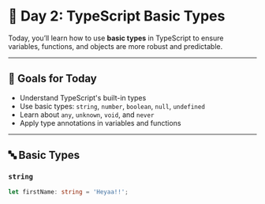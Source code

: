 # 📅 Day 2: TypeScript Basic Types

Today, you’ll learn how to use **basic types** in TypeScript to ensure variables, functions, and objects are more robust and predictable.

---

## 🎯 Goals for Today

- Understand TypeScript's built-in types
- Use basic types: `string`, `number`, `boolean`, `null`, `undefined`
- Learn about `any`, `unknown`, `void`, and `never`
- Apply type annotations in variables and functions

---

## 🔤 Basic Types

### `string`
```ts
let firstName: string = 'Heyaa!!';
